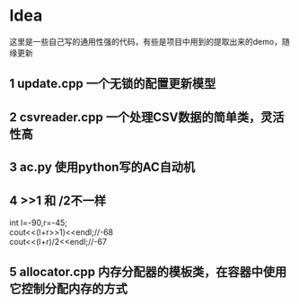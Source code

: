 # Idea
这里是一些自己写的通用性强的代码，有些是项目中用到的提取出来的demo，随缘更新

## 1 update.cpp 一个无锁的配置更新模型

## 2 csvreader.cpp 一个处理CSV数据的简单类，灵活性高

## 3 ac.py 使用python写的AC自动机

## 4  >>1 和 /2不一样
  int l=-90,r=-45;  
  cout<<(l+r>>1)<<endl;//-68  
  cout<<(l+r)/2<<endl;//-67

## 5 allocator.cpp 内存分配器的模板类，在容器中使用它控制分配内存的方式

